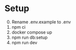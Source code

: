 # Setup

0. Rename .env.example to .env
1. npm ci
2. docker compose up
3. npm run db:setup
4. npm run dev
